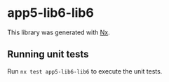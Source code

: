 # app5-lib6-lib6

This library was generated with [Nx](https://nx.dev).

## Running unit tests

Run `nx test app5-lib6-lib6` to execute the unit tests.
